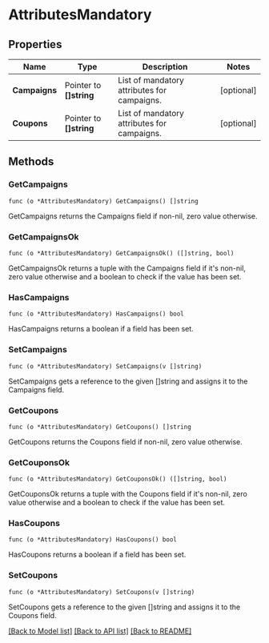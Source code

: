 # AttributesMandatory

## Properties

Name | Type | Description | Notes
------------ | ------------- | ------------- | -------------
**Campaigns** | Pointer to **[]string** | List of mandatory attributes for campaigns. | [optional] 
**Coupons** | Pointer to **[]string** | List of mandatory attributes for campaigns. | [optional] 

## Methods

### GetCampaigns

`func (o *AttributesMandatory) GetCampaigns() []string`

GetCampaigns returns the Campaigns field if non-nil, zero value otherwise.

### GetCampaignsOk

`func (o *AttributesMandatory) GetCampaignsOk() ([]string, bool)`

GetCampaignsOk returns a tuple with the Campaigns field if it's non-nil, zero value otherwise
and a boolean to check if the value has been set.

### HasCampaigns

`func (o *AttributesMandatory) HasCampaigns() bool`

HasCampaigns returns a boolean if a field has been set.

### SetCampaigns

`func (o *AttributesMandatory) SetCampaigns(v []string)`

SetCampaigns gets a reference to the given []string and assigns it to the Campaigns field.

### GetCoupons

`func (o *AttributesMandatory) GetCoupons() []string`

GetCoupons returns the Coupons field if non-nil, zero value otherwise.

### GetCouponsOk

`func (o *AttributesMandatory) GetCouponsOk() ([]string, bool)`

GetCouponsOk returns a tuple with the Coupons field if it's non-nil, zero value otherwise
and a boolean to check if the value has been set.

### HasCoupons

`func (o *AttributesMandatory) HasCoupons() bool`

HasCoupons returns a boolean if a field has been set.

### SetCoupons

`func (o *AttributesMandatory) SetCoupons(v []string)`

SetCoupons gets a reference to the given []string and assigns it to the Coupons field.


[[Back to Model list]](../README.md#documentation-for-models) [[Back to API list]](../README.md#documentation-for-api-endpoints) [[Back to README]](../README.md)


